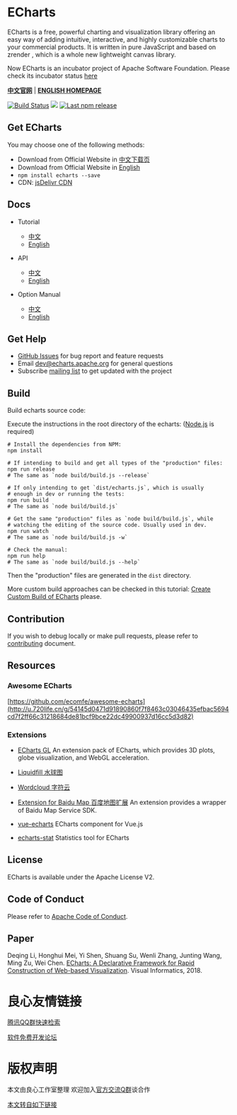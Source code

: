# ECharts

 
     
 

ECharts is a free, powerful charting and visualization library offering an easy way of adding intuitive, interactive, and highly customizable charts to your commercial products. It is written in pure JavaScript and based on  zrender , which is a whole new lightweight canvas library.

Now ECharts is an incubator project of Apache Software Foundation.
Please check its incubator status [here](http://u.720life.cn/g/5e65441f2e917d1bc2465898fdb20764997c82bfc46c4cfe1cf7176c5000415c2c257040dbaf9d823f37a89a12cd8f3ff93bcbc336daa4ed66f0f55a5036b104)

**[中文官网](http://u.720life.cn/g/7fc119b723a6022f4292f1a804c142c4264f286319f5d35755c114896f558995e89cceb73ca8e179d7965ff65898c4a0)** | **[ENGLISH HOMEPAGE](http://u.720life.cn/g/7fc119b723a6022f4292f1a804c142c44c09a7dd2a97502a34bd7b28e8e1fec1062cc8fca9990586411fbf05b6da530c)**

[![Build Status](https://travis-ci.org/apache/incubator-echarts.svg?branch=master)](https://travis-ci.org/apache/incubator-echarts) [![](https://img.shields.io/npm/dw/echarts.svg?label=npm%20downloads&style=flat)](https://www.npmjs.com/package/echarts) [![Last npm release](https://img.shields.io/npm/v/echarts)](https://www.npmjs.com/package/echarts)

## Get ECharts

You may choose one of the following methods:

+ Download from Official Website in [中文下载页](http://u.720life.cn/g/7fc119b723a6022f4292f1a804c142c4367d55558d96e3ef99d062d1f358b022251d7e9ade08ba8ceb46451672979216)
+ Download from Official Website in [English](http://u.720life.cn/g/7fc119b723a6022f4292f1a804c142c408cca8ba9bb7127c90d7a3800437126732f8911a5a43027f6da8da1fdac3f5c7)
+ `npm install echarts --save`
+ CDN: [jsDelivr CDN](http://u.720life.cn/g/ab55b18e77c71bdb182f9d2fc257c44231ec3ae516a24f4ebca8e2e40ef9d79328ab560bc31d648302dd175fef3dabbbaecaa85ad077a86eeab9692a190481ff)

## Docs

+ Tutorial
    + [中文](http://u.720life.cn/g/7fc119b723a6022f4292f1a804c142c44ceec2eb83c3a00b38f06931e83f9285f7ae4fca7e109114ffab8a7742c8d11e)
    + [English](http://u.720life.cn/g/7fc119b723a6022f4292f1a804c142c4f6e5412fa99e89403111a5d7776a3aa16b6613b049a35f4b38a9ea45e2c2ab1c)

+ API
    + [中文](http://u.720life.cn/g/7fc119b723a6022f4292f1a804c142c4a1473467674d59562a6b85af5fcd6f62b0cb9e15b177ccfff4ff981dae07e8d3)
    + [English](http://u.720life.cn/g/7fc119b723a6022f4292f1a804c142c4dbb32a6c74a48ded580fda314b98f720dc915424f99c3ecdf95b1ba9609b3b18)

+ Option Manual
    + [中文](http://u.720life.cn/g/7fc119b723a6022f4292f1a804c142c4e560ac9e2f8f64fa8e5fbdd992fa9c4e16aaef7ed40898e98fbb0d0b0ffc4064)
    + [English](http://u.720life.cn/g/7fc119b723a6022f4292f1a804c142c4a970739ddf7b1d1e0f06d8a124bc0c26ecac3af1505b9405fdd7e96ac76a13b7)

## Get Help

+ [GitHub Issues](http://u.720life.cn/g/54145d0471d91890860f7f8463c03046c0001bca31ae58bae1a9ea2d5840c8aa3393543c9093f50dce1700b510e38e782b658742922955844dc8a4ab94b82ce6) for bug report and feature requests
+ Email [dev@echarts.apache.org](dev@echarts.apache.org) for general questions
+ Subscribe [mailing list](http://u.720life.cn/g/7fc119b723a6022f4292f1a804c142c4dd43b8248ccb5a62f1e9b90afa8685d541c60fabbe63ac1ffa416e564fac5c8e) to get updated with the project

## Build

Build echarts source code:

Execute the instructions in the root directory of the echarts:
([Node.js](http://u.720life.cn/g/6dd25ec2eceebbb6348ad519a7343cbc27be38d93fa976be8774feadbfe55aca) is required)

```shell
# Install the dependencies from NPM:
npm install

# If intending to build and get all types of the "production" files:
npm run release
# The same as `node build/build.js --release`

# If only intending to get `dist/echarts.js`, which is usually
# enough in dev or running the tests:
npm run build
# The same as `node build/build.js`

# Get the same "production" files as `node build/build.js`, while
# watching the editing of the source code. Usually used in dev.
npm run watch
# The same as `node build/build.js -w`

# Check the manual:
npm run help
# The same as `node build/build.js --help`
```

Then the "production" files are generated in the `dist` directory.

More custom build approaches can be checked in this tutorial: [Create Custom Build of ECharts](http://u.720life.cn/g/7fc119b723a6022f4292f1a804c142c4f6e5412fa99e89403111a5d7776a3aa1696d744228135b79841e8988e99280a72e4c69fb4f9288cdbf5f5acc8e1370e5e276097bc2cad0e19ed32069096e3ca24eb7bea1d5b6c9ce794b2638a98a4350) please.

## Contribution

If you wish to debug locally or make pull requests, please refer to [contributing](http://u.720life.cn/g/54145d0471d91890860f7f8463c03046c0001bca31ae58bae1a9ea2d5840c8aa3d235fc0ed20fc0c27b4e2a7d8ba9a31c608686ff0d34561ee056c4e866b66f0ef92f09062bbe13e8f75e205726228a4) document.

## Resources

### Awesome ECharts

[https://github.com/ecomfe/awesome-echarts](http://u.720life.cn/g/54145d0471d91890860f7f8463c03046435efbac5694cd7f2ff66c31218684de81bcf9bce22dc49900937d16cc5d3d82)

### Extensions

+ [ECharts GL](http://u.720life.cn/g/54145d0471d91890860f7f8463c03046b33777698bfd897ade1a3dcb86b43058bc1bddb9fd1c5253989ae5bbf3ad2cb7) An extension pack of ECharts, which provides 3D plots, globe visualization, and WebGL acceleration.

+ [Liquidfill 水球图](http://u.720life.cn/g/54145d0471d91890860f7f8463c03046b33777698bfd897ade1a3dcb86b430587f4bde6f13d2edd113d3e2488f8ec049)

+ [Wordcloud 字符云](http://u.720life.cn/g/54145d0471d91890860f7f8463c03046b33777698bfd897ade1a3dcb86b4305888ce2319f6fc4ab4e1f78e2cf1867ec3)

+ [Extension for Baidu Map 百度地图扩展](http://u.720life.cn/g/54145d0471d91890860f7f8463c03046c0001bca31ae58bae1a9ea2d5840c8aa2710fe6f78697bc78e01ce3af30d224ecd2ceddb7ed1f95a8148b87f3f83270fe63e91bf61831ef352879108cb7bf1aa) An extension provides a wrapper of Baidu Map Service SDK. 

+ [vue-echarts](http://u.720life.cn/g/54145d0471d91890860f7f8463c03046491af1049fddcbd07d6890e7df9641db226633d46dc81bab07a3527335e08c3d) ECharts component for Vue.js

+ [echarts-stat](http://u.720life.cn/g/54145d0471d91890860f7f8463c03046b33777698bfd897ade1a3dcb86b4305899d11eaa52ec96ec8dc7a73cded6ff01) Statistics tool for ECharts

## License

ECharts is available under the Apache License V2.

## Code of Conduct

Please refer to [Apache Code of Conduct](http://u.720life.cn/g/9504ecfd7de2b26345fb4a78087ff8e37f78cc0f2053227f9d93f5e8e73024a836398680749b456ce4269304d8fc249af0742bea399b10dbdea614e3deb54aa6).

## Paper

Deqing Li, Honghui Mei, Yi Shen, Shuang Su, Wenli Zhang, Junting Wang, Ming Zu, Wei Chen.
[ECharts: A Declarative Framework for Rapid Construction of Web-based Visualization](http://u.720life.cn/g/2d854640d85bbffc76f1e33e215ebf541ebef430f13c2be296c70e613993c43fe98a98df0a77097dce9c8f3b65ea655241bae1a97f6549ab9a1e31b0cb89f394ce46d1719b8f317d336712e9ed67c5c0).
Visual Informatics, 2018.



 # 良心友情链接

[腾讯QQ群快速检索](http://u.720life.cn/s/8cf73f7c)

[软件免费开发论坛](http://u.720life.cn/s/bbb01dc0)

# 版权声明 

本文由良心工作室整理 欢迎加入[官方交流Q群](https://u.720life.cn/s/f2316816)谈合作

[本文转自如下链接](http://u.720life.cn/g/2e71d0f0a5c601172267ba20d3a43c6e2c40a25f08b0743b7a483d0f67ad1d764d9a5c78fc037fb96906caa57b3cb27201651cf3194d2852e737821f5c987817649c944045671f2d2ab8f34bd7647efd)